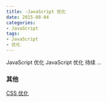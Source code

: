```yaml
---
title: -JavaScript 优化
date: 2015-08-04
categories: 
- JavaScript
tags:
- JavaScript
- 优化
---
```

JavaScript 优化
JavaScript 优化
待续 ...

<!-- more -->







### 其他

[CSS 优化](../../css/z_css_优化/ "CSS 优化")

















